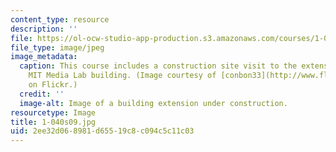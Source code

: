 ```yaml
---
content_type: resource
description: ''
file: https://ol-ocw-studio-app-production.s3.amazonaws.com/courses/1-040-project-management-spring-2009/2ee32d068981d65519c8c094c5c11c03_1-040s09.jpg
file_type: image/jpeg
image_metadata:
  caption: This course includes a construction site visit to the extension of the
    MIT Media Lab building. (Image courtesy of [conbon33](http://www.flickr.com/photos/conbon/3053158490/)
    on Flickr.)
  credit: ''
  image-alt: Image of a building extension under construction.
resourcetype: Image
title: 1-040s09.jpg
uid: 2ee32d06-8981-d655-19c8-c094c5c11c03
---
```

